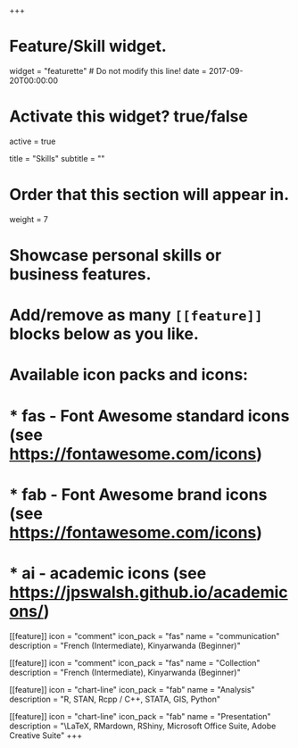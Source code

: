 +++
# Feature/Skill widget.
widget = "featurette"  # Do not modify this line!
date = 2017-09-20T00:00:00

# Activate this widget? true/false
active = true

title = "Skills"
subtitle = ""

# Order that this section will appear in.
weight = 7

# Showcase personal skills or business features.
#
# Add/remove as many `[[feature]]` blocks below as you like.
#
# Available icon packs and icons:
# * fas - Font Awesome standard icons (see https://fontawesome.com/icons)
# * fab - Font Awesome brand icons (see https://fontawesome.com/icons)
# * ai - academic icons (see https://jpswalsh.github.io/academicons/)

[[feature]]
  icon = "comment"
  icon_pack = "fas"
  name = "communication"
  description = "French (Intermediate), Kinyarwanda (Beginner)"  

[[feature]]
  icon = "comment"
  icon_pack = "fas"
  name = "Collection"
  description = "French (Intermediate), Kinyarwanda (Beginner)"  

[[feature]]
  icon = "chart-line"
  icon_pack = "fab"
  name = "Analysis"
  description = "R, STAN, Rcpp / C++, STATA, GIS, Python"

  [[feature]]
    icon = "chart-line"
    icon_pack = "fab"
    name = "Presentation"
    description = "\LaTeX, RMardown, RShiny, Microsoft Office Suite, Adobe Creative Suite"
+++
